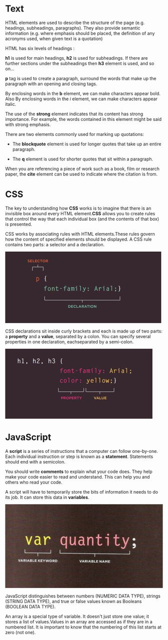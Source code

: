 # Text

HTML elements are used to describe the structure of the page (e.g. headings, subheadings, paragraphs). They also provide semantic information (e.g. where emphasis should be placed, the definition of any acronyms used, when given text is a quotation)

HTML has six levels of headings : 

**h1** is used for main headings, **h2** is used for subheadings. If there are further sections under the subheadings then **h3** element is used, and so on...

**p** tag is used to create a paragraph, surround the words that make up the paragraph with an opening and closing tags.

By enclosing words in the **b** element, we can make characters appear bold. Also By enclosing words in the *i* element, we can make characters appear italic.


The use of the **strong** element indicates that its 
content has strong importance. For example, the words contained in this element might be said with strong emphasis.

There are two elements commonly used for marking up quotations:
- The __blockquote__ element is used for longer quotes that take up an entire paragraph. 

- The __q__ element is used for shorter quotes that sit within a paragraph. 


When you are referencing a piece of work such as a book, film or research paper, the **cite** element can be used to indicate where the citation is from.

# CSS

The key to understanding how **CSS** works is to imagine that there is an invisible box around every HTML element.**CSS** allows you to create rules that control the way that each individual box (and the contents of that box) is presented.

CSS works by associating rules with HTML elements.These rules govern how the content of specified elements should be displayed. A CSS rule contains two parts: a selector and a declaration.


![CSS](/img/CSSparts.JPG)

CSS declarations sit inside curly brackets and each is made up of two parts: a **property** and a **value**, separated by a colon. You can specify several properties in one declaration, eachseparated by a semi-colon.

![CSS2](/img/CSS2.JPG)

# JavaScript

A **script** is a series of instructions that a computer can follow one-by-one. Each individual instruction or step is known as a **statement**. Statements should end with a semicolon. 

You should write **comments** to explain what your code does. They help make your code easier to read and understand. This can help you and others who read your code. 

A script will have to temporarily store the bits of information it needs to do its job. It can store this data in **variables**. 

![JS](/img/JS.JPG)

JavaScript distinguishes between numbers (NUMERIC DATA TYPE), strings (STRING DATA TYPE), and true or false values known as Booleans (BOOLEAN DATA TYPE). 

An array is a special type of variable. It doesn't just store one value; it stores a list of values.Values in an array are accessed as if they are in a numbered list. It is important to know that the numbering of this list starts at zero (not one). 
